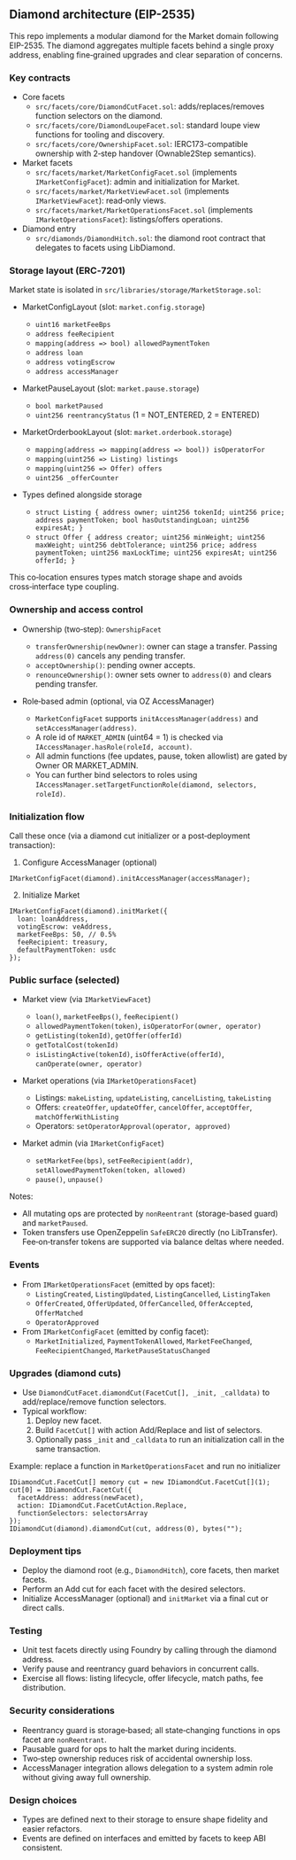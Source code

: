 ## Diamond architecture (EIP-2535)

This repo implements a modular diamond for the Market domain following EIP-2535. The diamond aggregates multiple facets behind a single proxy address, enabling fine‑grained upgrades and clear separation of concerns.

### Key contracts
- Core facets
  - `src/facets/core/DiamondCutFacet.sol`: adds/replaces/removes function selectors on the diamond.
  - `src/facets/core/DiamondLoupeFacet.sol`: standard loupe view functions for tooling and discovery.
  - `src/facets/core/OwnershipFacet.sol`: IERC173-compatible ownership with 2‑step handover (Ownable2Step semantics).
- Market facets
  - `src/facets/market/MarketConfigFacet.sol` (implements `IMarketConfigFacet`): admin and initialization for Market.
  - `src/facets/market/MarketViewFacet.sol` (implements `IMarketViewFacet`): read‑only views.
  - `src/facets/market/MarketOperationsFacet.sol` (implements `IMarketOperationsFacet`): listings/offers operations.
- Diamond entry
  - `src/diamonds/DiamondHitch.sol`: the diamond root contract that delegates to facets using LibDiamond.

### Storage layout (ERC‑7201)
Market state is isolated in `src/libraries/storage/MarketStorage.sol`:

- MarketConfigLayout (slot: `market.config.storage`)
  - `uint16 marketFeeBps`
  - `address feeRecipient`
  - `mapping(address => bool) allowedPaymentToken`
  - `address loan`
  - `address votingEscrow`
  - `address accessManager`

- MarketPauseLayout (slot: `market.pause.storage`)
  - `bool marketPaused`
  - `uint256 reentrancyStatus` (1 = NOT_ENTERED, 2 = ENTERED)

- MarketOrderbookLayout (slot: `market.orderbook.storage`)
  - `mapping(address => mapping(address => bool)) isOperatorFor`
  - `mapping(uint256 => Listing) listings`
  - `mapping(uint256 => Offer) offers`
  - `uint256 _offerCounter`

- Types defined alongside storage
  - `struct Listing { address owner; uint256 tokenId; uint256 price; address paymentToken; bool hasOutstandingLoan; uint256 expiresAt; }`
  - `struct Offer { address creator; uint256 minWeight; uint256 maxWeight; uint256 debtTolerance; uint256 price; address paymentToken; uint256 maxLockTime; uint256 expiresAt; uint256 offerId; }`

This co‑location ensures types match storage shape and avoids cross‑interface type coupling.

### Ownership and access control
- Ownership (two‑step): `OwnershipFacet`
  - `transferOwnership(newOwner)`: owner can stage a transfer. Passing `address(0)` cancels any pending transfer.
  - `acceptOwnership()`: pending owner accepts.
  - `renounceOwnership()`: owner sets owner to `address(0)` and clears pending transfer.

- Role‑based admin (optional, via OZ AccessManager)
  - `MarketConfigFacet` supports `initAccessManager(address)` and `setAccessManager(address)`.
  - A role id of `MARKET_ADMIN` (uint64 = 1) is checked via `IAccessManager.hasRole(roleId, account)`.
  - All admin functions (fee updates, pause, token allowlist) are gated by Owner OR MARKET_ADMIN.
  - You can further bind selectors to roles using `IAccessManager.setTargetFunctionRole(diamond, selectors, roleId)`.

### Initialization flow
Call these once (via a diamond cut initializer or a post‑deployment transaction):

1) Configure AccessManager (optional)
```solidity
IMarketConfigFacet(diamond).initAccessManager(accessManager);
```

2) Initialize Market
```solidity
IMarketConfigFacet(diamond).initMarket({
  loan: loanAddress,
  votingEscrow: veAddress,
  marketFeeBps: 50, // 0.5%
  feeRecipient: treasury,
  defaultPaymentToken: usdc
});
```

### Public surface (selected)

- Market view (via `IMarketViewFacet`)
  - `loan()`, `marketFeeBps()`, `feeRecipient()`
  - `allowedPaymentToken(token)`, `isOperatorFor(owner, operator)`
  - `getListing(tokenId)`, `getOffer(offerId)`
  - `getTotalCost(tokenId)`
  - `isListingActive(tokenId)`, `isOfferActive(offerId)`, `canOperate(owner, operator)`

- Market operations (via `IMarketOperationsFacet`)
  - Listings: `makeListing`, `updateListing`, `cancelListing`, `takeListing`
  - Offers: `createOffer`, `updateOffer`, `cancelOffer`, `acceptOffer`, `matchOfferWithListing`
  - Operators: `setOperatorApproval(operator, approved)`

- Market admin (via `IMarketConfigFacet`)
  - `setMarketFee(bps)`, `setFeeRecipient(addr)`, `setAllowedPaymentToken(token, allowed)`
  - `pause()`, `unpause()`

Notes:
- All mutating ops are protected by `nonReentrant` (storage-based guard) and `marketPaused`.
- Token transfers use OpenZeppelin `SafeERC20` directly (no LibTransfer). Fee‑on‑transfer tokens are supported via balance deltas where needed.

### Events
- From `IMarketOperationsFacet` (emitted by ops facet):
  - `ListingCreated`, `ListingUpdated`, `ListingCancelled`, `ListingTaken`
  - `OfferCreated`, `OfferUpdated`, `OfferCancelled`, `OfferAccepted`, `OfferMatched`
  - `OperatorApproved`
- From `IMarketConfigFacet` (emitted by config facet):
  - `MarketInitialized`, `PaymentTokenAllowed`, `MarketFeeChanged`, `FeeRecipientChanged`, `MarketPauseStatusChanged`

### Upgrades (diamond cuts)
- Use `DiamondCutFacet.diamondCut(FacetCut[], _init, _calldata)` to add/replace/remove function selectors.
- Typical workflow:
  1. Deploy new facet.
  2. Build `FacetCut[]` with action Add/Replace and list of selectors.
  3. Optionally pass `_init` and `_calldata` to run an initialization call in the same transaction.

Example: replace a function in `MarketOperationsFacet` and run no initializer
```solidity
IDiamondCut.FacetCut[] memory cut = new IDiamondCut.FacetCut[](1);
cut[0] = IDiamondCut.FacetCut({
  facetAddress: address(newFacet),
  action: IDiamondCut.FacetCutAction.Replace,
  functionSelectors: selectorsArray
});
IDiamondCut(diamond).diamondCut(cut, address(0), bytes("");
```

### Deployment tips
- Deploy the diamond root (e.g., `DiamondHitch`), core facets, then market facets.
- Perform an Add cut for each facet with the desired selectors.
- Initialize AccessManager (optional) and `initMarket` via a final cut or direct calls.

### Testing
- Unit test facets directly using Foundry by calling through the diamond address.
- Verify pause and reentrancy guard behaviors in concurrent calls.
- Exercise all flows: listing lifecycle, offer lifecycle, match paths, fee distribution.

### Security considerations
- Reentrancy guard is storage‑based; all state‑changing functions in ops facet are `nonReentrant`.
- Pausable guard for ops to halt the market during incidents.
- Two‑step ownership reduces risk of accidental ownership loss.
- AccessManager integration allows delegation to a system admin role without giving away full ownership.

### Design choices
- Types are defined next to their storage to ensure shape fidelity and easier refactors.
- Events are defined on interfaces and emitted by facets to keep ABI consistent.


